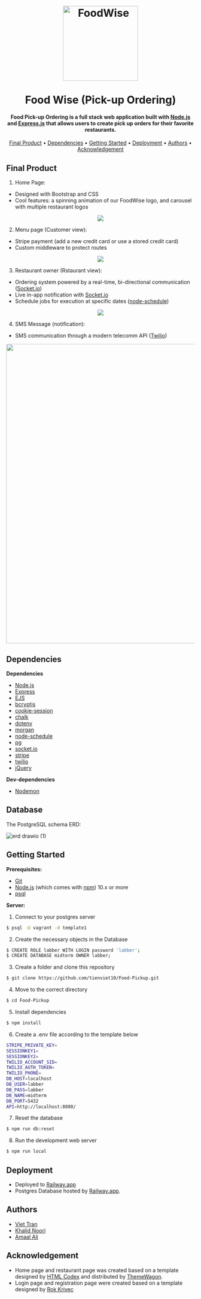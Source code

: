 
<h1 align="center">
  <br>
  <a href="http://foodwise.live/"><img src="https://user-images.githubusercontent.com/70352144/219845094-1ac3cfad-569b-4f05-838e-9dfcd12bada1.png" alt="FoodWise" width="200"></a>
  <br>
  <br>
  Food Wise (Pick-up Ordering)
  <br>
</h1>

<h4 align="center">Food Pick-up Ordering is a full stack web application built with <a href="https://nodejs.org/en/">Node.js</a> and <a href="https://expressjs.com/">Express.js</a> that allows users to create pick up orders for their favorite restaurants.</h4>

<p align="center">
  <a href="#final-product">Final Product</a> •
  <a href="#dependencies">Dependencies</a> •
  <a href="#getting-started">Getting Started</a> •
  <a href="#deployment">Deployment</a> •
  <a href="#authors">Authors</a> •
  <a href="#acknowledgement">Acknowledgement</a>
</p>


## Final Product
1. Home Page:
  - Designed with Bootstrap and CSS
  - Cool features: a spinning animation of our FoodWise logo, and carousel with multiple restaurant logos

<p align="center">
  <img src="https://user-images.githubusercontent.com/70352144/219843616-d99d0547-5a8f-446b-bf9c-c9fbbf5ece21.gif">
</p>

2. Menu page (Customer view):
  - Stripe payment (add a new credit card or use a stored credit card)
  - Custom middleware to protect routes

<p align="center">
  <img src="https://user-images.githubusercontent.com/70352144/219830872-a23d4ed3-3114-4548-bc17-252a40400abe.gif">
</p>

3. Restaurant owner (Rstaurant view):
  - Ordering system powered by a real-time, bi-directional communication (<a href="https://socket.io">Socket.io</a>)
  - Live in-app notification with <a href="https://socket.io">Socket.io</a>
  - Schedule jobs for execution at specific dates (<a href="https://www.npmjs.com/package/node-schedule">node-schedule</a>)

<p align="center">
  <img src="https://user-images.githubusercontent.com/70352144/219843163-097a2f9c-8ed4-40bc-81bb-c2a7278b826b.gif">
</p>

4. SMS Message (notification):
  - SMS communication through a modern telecomm API (<a href="https://www.twilio.com/">Twilio</a>)

<p align="center">
  <img width='800px' src="https://user-images.githubusercontent.com/70352144/219844309-994a502a-19eb-46ce-b14a-73f66fd0d9b5.png">
</p>



## Dependencies

**Dependencies**

- [Node.js](https://nodejs.org/en/)
- [Express](https://expressjs.com/)
- [EJS](https://ejs.co/)
- [bcryptjs](https://github.com/kelektiv/node.bcrypt.js#readme)
- [cookie-session](https://github.com/expressjs/cookie-session#readme)
- [chalk](https://github.com/chalk/chalk#readme)
- [dotenv](https://github.com/motdotla/dotenv#readme)
- [morgan](https://github.com/expressjs/morgan#readme)
- [node-schedule](https://github.com/node-schedule/node-schedule#readme)
- [pg](https://node-postgres.com/)
- [socket.io](https://socket.io/)
- [stripe](https://stripe.com/en-ca)
- [twilio](https://www.twilio.com/)
- [jQuery](https://jquery.com)

**Dev-dependencies**
- [Nodemon](https://nodemon.io/)

## Database
The PostgreSQL schema ERD:

![erd drawio (1)](https://user-images.githubusercontent.com/70352144/219846997-3fa23575-12f2-47a6-9af1-8aed75d9353a.png)


## Getting Started

**Prerequisites:**

* [Git](https://git-scm.com) 
* [Node.js](https://nodejs.org/en/download/) (which comes with [npm](http://npmjs.com)) 10.x or more
* [psql](https://www.postgresql.org/docs/current/app-psql.html)


**Server:**

1. Connect to your postgres server

```sh
$ psql -U vagrant -d template1
```

2. Create the necessary objects in the Database

```sh
$ CREATE ROLE labber WITH LOGIN password 'labber';
$ CREATE DATABASE midterm OWNER labber;
```

3. Create a folder and clone this repository

```sh
$ git clone https://github.com/tienviet10/Food-Pickup.git
```

4. Move to the correct directory

```sh
$ cd Food-Pickup
```

5. Install dependencies

```sh
$ npm install
```

6. Create a .env file according to the template below

```sh
STRIPE_PRIVATE_KEY=
SESSIONKEY1=
SESSIONKEY2=
TWILIO_ACCOUNT_SID=
TWILIO_AUTH_TOKEN=
TWILIO_PHONE=
DB_HOST=localhost
DB_USER=labber
DB_PASS=labber
DB_NAME=midterm
DB_PORT=5432
API=http://localhost:8080/
```

7. Reset the database

```sh
$ npm run db:reset
```

8. Run the development web server

```sh
$ npm run local
```


## Deployment
- Deployed to <a href="https://railway.app/">Railway.app</a>
- Postgres Database hosted by <a href="https://railway.app/">Railway.app</a>.

## Authors
- <a href="https://github.com/tienviet10">Viet Tran</a>
- <a href="https://github.com/knoori-code">Khalid Noori</a>
- <a href="https://github.com/AmaalAli03">Amaal Ali</a>

## Acknowledgement
- Home page and restaurant page was created based on a template designed by <a href="https://htmlcodex.com">HTML Codex</a> and distributed by <a href="https://themewagon.com">ThemeWagon</a>.
- Login page and registration page were created based on a template designed by <a href="https://colorlib.com/wp/template/colorlib-regform-8/">Rok Krivec</a>
